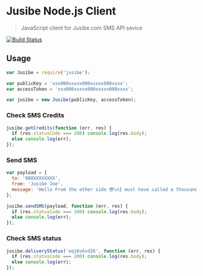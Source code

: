 # Jusibe Node.js Client
> JavaScript client for Jusibe.com SMS API sevice

[![Build Status](https://travis-ci.org/azemoh/jusibe.svg?branch=master)](https://travis-ci.org/azemoh/jusibe)

## Usage

```javascript
var Jusibe = require('jusibe');

var publicKey = 'xxx000xxxxx000xxxxx000xxxx';
var accessToken = 'xxx000xxxxx000xxxxx000xxxx';

var jusibe = new Jusibe(publicKey, accessToken);
```

### Check SMS Credits
```javascript
jusibe.getCredits(function (err, res) {
  if (res.statusCode === 200) console.log(res.body);
  else console.log(err);
});
```

### Send SMS
```javascript
var payload = {
  to: '080XXXXXXXX',
  from: 'Jusibe Joe',
  message: 'Hello From the other side 😎\nI must have called a thousand times.'
};

jusibe.sendSMS(payload, function (err, res) {
  if (res.statusCode === 200) console.log(res.body);
  else console.log(err);
});

```

### Check SMS status
```javascript
jusibe.deliveryStatus('eq16v6vd26', function (err, res) {
  if (res.statusCode === 200) console.log(res.body);
  else console.log(err);
});
```

 
